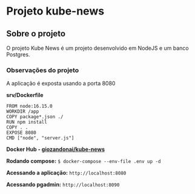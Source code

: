 # Projeto kube-news
## Sobre o projeto
O projeto Kube News é um projeto desenvolvido em NodeJS e um banco Postgres.

### Observações do projeto
A aplicação é exposta usando a porta 8080

**srv/Dockerfile**
```
FROM node:16.15.0
WORKDIR /app
COPY package*.json ./
RUN npm install
COPY . .
EXPOSE 8080
CMD ["node", "server.js"]
```

**Docker Hub - [giozandonai/kube-news](https://hub.docker.com/u/giozandonai/kube-news)**

**Rodando compose:**
`$ docker-compose --env-file .env up -d`

**Acessando a aplicação:**
`http://localhost:8080`

**Acessando pgadmin:**
`http://localhost:8090`
